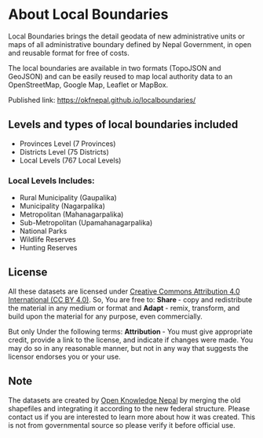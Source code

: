 # About Local Boundaries
Local Boundaries brings the detail geodata of new administrative units or maps of all administrative boundary defined by Nepal Government, in open and reusable format for free of costs.

The local boundaries are available in two formats (TopoJSON and GeoJSON) and can be easily reused to map local authority data to an OpenStreetMap, Google Map, Leaflet or MapBox.

Published link: https://okfnepal.github.io/localboundaries/

## Levels and types of local boundaries included
* Provinces Level (7 Provinces)
* Districts Level (75 Districts)
* Local Levels (767 Local Levels)

### Local Levels Includes:
* Rural Municipality (Gaupalika) 	
* Municipality (Nagarpalika)
* Metropolitan (Mahanagarpalika)
* Sub-Metropolitan (Upamahanagarpalika)
* National Parks
* Wildlife Reserves 
* Hunting Reserves 

## License
All these datasets are licensed under [Creative Commons Attribution 4.0 International (CC BY 4.0)](https://creativecommons.org/licenses/by/4.0/). So, You are free to: <b> Share </b> - copy and redistribute the material in any medium or format and <b> Adapt </b> - remix, transform, and build upon the material for any purpose, even commercially.

But only Under the following terms: <b> Attribution </b> - You must give appropriate credit, provide a link to the license, and indicate if changes were made. You may do so in any reasonable manner, but not in any way that suggests the licensor endorses you or your use.

## Note
The datasets are created by [Open Knowledge Nepal](http://oknp.org) by merging the old shapefiles and integrating it according to the new federal structure. Please contact us if you are interested to learn more about how it was created. This is not from governmental source so please verify it before official use. 


